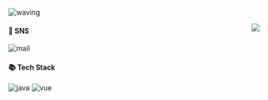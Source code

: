 ![waving](https://capsule-render.vercel.app/api?type=waving&height=200&text=Welcome&fontAlign=80&fontAlignY=40&color=gradient&desc=kalu%20GitHub%20Profile&descAlignY=60&descAlign=82&customColorList=26)

<img align="right" src="https://github-readme-stats.vercel.app/api?username=kalu-github&show_icons=true&icon_color=CE1D2D&text_color=718096&bg_color=ffffff&hide_title=true" />

#### 👋 SNS 
![mail](https://img.shields.io/badge/kalu--mail@qq.com-D14836)

#### 📚 Tech Stack
![java](https://img.shields.io/badge/java-blue)
![vue](https://img.shields.io/badge/vue-green)
